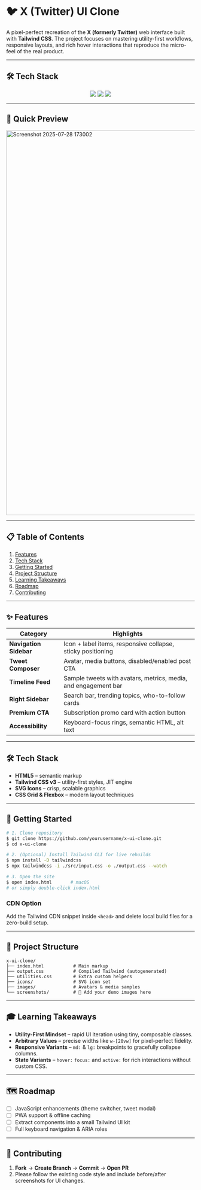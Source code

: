 # 🐦 X (Twitter) UI Clone

A pixel-perfect recreation of the **X (formerly Twitter)** web interface built with **Tailwind CSS**.  The project focuses on mastering utility-first workflows, responsive layouts, and rich hover interactions that reproduce the micro-feel of the real product.


---
## 🛠 Tech Stack

<p align="center">
  <img src="https://img.shields.io/badge/HTML5-E34F26?style=for-the-badge&logo=html5&logoColor=white" />
  <img src="https://img.shields.io/badge/CSS3-1572B6?style=for-the-badge&logo=css3&logoColor=white" />
  <img src="https://img.shields.io/badge/TailwindCSS-06B6D4?style=for-the-badge&logo=tailwindcss&logoColor=white" />
</p>


---
## 🚀 Quick Preview
<img width="1891" height="1029" alt="Screenshot 2025-07-28 173002" src="https://github.com/user-attachments/assets/9783caa9-5f38-44c1-873b-fff29dc44199" />


---

## 📋 Table of Contents
1. [Features](#-features)
3. [Tech Stack](#-tech-stack)
4. [Getting Started](#-getting-started)
5. [Project Structure](#-project-structure)
6. [Learning Takeaways](#-learning-takeaways)
7. [Roadmap](#-roadmap)
8. [Contributing](#-contributing)

---

## ✨ Features

| Category | Highlights |
| -------- | ---------- |
| **Navigation Sidebar** | Icon + label items, responsive collapse, sticky positioning |
| **Tweet Composer** | Avatar, media buttons, disabled/enabled post CTA |
| **Timeline Feed** | Sample tweets with avatars, metrics, media, and engagement bar |
| **Right Sidebar** | Search bar, trending topics, who-to-follow cards |
| **Premium CTA** | Subscription promo card with action button |
| **Accessibility** | Keyboard-focus rings, semantic HTML, alt text |



---

## 🛠 Tech Stack

- **HTML5** – semantic markup
- **Tailwind CSS v3** – utility-first styles, JIT engine
- **SVG Icons** – crisp, scalable graphics
- **CSS Grid & Flexbox** – modern layout techniques

---

## 🚀 Getting Started

```bash
# 1. Clone repository
$ git clone https://github.com/yourusername/x-ui-clone.git
$ cd x-ui-clone

# 2. (Optional) Install Tailwind CLI for live rebuilds
$ npm install -D tailwindcss
$ npx tailwindcss -i ./src/input.css -o ./output.css --watch

# 3. Open the site
$ open index.html       # macOS
# or simply double-click index.html
```

### CDN Option
Add the Tailwind CDN snippet inside `<head>` and delete local build files for a zero-build setup.

---

## 📂 Project Structure

```text
x-ui-clone/
├── index.html           # Main markup
├── output.css           # Compiled Tailwind (autogenerated)
├── utilities.css        # Extra custom helpers
├── icons/               # SVG icon set
├── images/              # Avatars & media samples
└── screenshots/         # 📸 Add your demo images here
```

---

## 🎓 Learning Takeaways

- **Utility-First Mindset** – rapid UI iteration using tiny, composable classes.
- **Arbitrary Values** – precise widths like `w-[20vw]` for pixel-perfect fidelity.
- **Responsive Variants** – `md:` & `lg:` breakpoints to gracefully collapse columns.
- **State Variants** – `hover:` `focus:` and `active:` for rich interactions without custom CSS.

---

## 🗺 Roadmap

- [ ] JavaScript enhancements (theme switcher, tweet modal)
- [ ] PWA support & offline caching
- [ ] Extract components into a small Tailwind UI kit
- [ ] Full keyboard navigation & ARIA roles

---

## 🤝 Contributing

1. **Fork** → **Create Branch** → **Commit** → **Open PR**
2. Please follow the existing code style and include before/after screenshots for UI changes.
